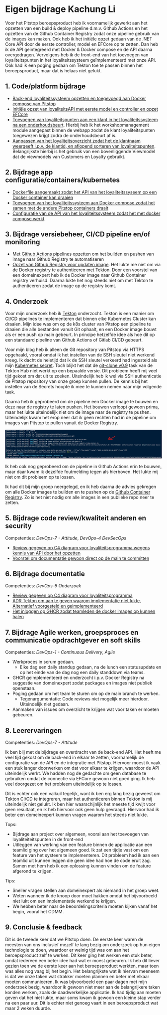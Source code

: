 # Eigen bijdrage Kachung Li

Voor het Pitstop beroepsproduct heb ik voornamelijk gewerkt aan het opzetten van een build & deploy pipeline d.m.v. Github Actions en het opzetten van de Github Container Registry zodat onze pipeline gebruik van de images kan maken. Ook heb ik het initiële opzet gedaan van de .NET Core API door de eerste controller, model en EFCore op te zetten. Dan heb ik de API geintegreerd met Docker & Docker compose en de API daarna overgedragen. Vervolgens heb ik de front-end van het toevoegen van loyaliteitspunten in het loyaliteitssysteem geïmplementeerd met onze API. Ook had ik een poging gedaan om Tekton toe te passen binnen het beroepsproduct, maar dat is helaas niet gelukt.

## 1. Code/platform bijdrage

- [Back-end loyaliteitssysteem opzetten en toegevoegd aan Docker compose van Pitstop](https://github.com/hanaim-devops/pitstop-groep-d/issues/6)
- [Initiële opzet van loyaliteitsAPI met eerste model en controller en opzet EFCore](https://github.com/hanaim-devops/pitstop-groep-d/commit/7f89efec6c880baf0b422d4da6d7d486fc5d986f)
- [Toevoegen van loyaliteitspunten aan een klant in het loyaliteitssysteem na een onderhoudsbeurt](https://github.com/hanaim-devops/pitstop-groep-d/commit/09784094d0778c4dd9efcf037f0eb3800ff60a95). Hierbij heb ik het workshopmanagement module aangepast binnen de webapp zodat de klant loyaliteitspunten toegewezen krijgt zodra de onderhoudsbeurt af is.
- [Aanpassen van het loyaliteitsoverzicht zodat het de klantnaam weergeeft i.p.v. de klantid, en aflopend sorteren van loyaliteitspunten](https://github.com/hanaim-devops/pitstop-groep-d/commit/9dcc8d7697fc043394eaec197dedb973f317e431). Belangrijkste hierbij is het gebruik van een bovenliggende Viewmodel dat de viewmodels van Customers en Loyalty gebruikt.

## 2. Bijdrage app configuratie/containers/kubernetes

- [Dockerfile aangemaakt zodat het API van het loyaliteitssyseem op een Docker container kan draaien](https://github.com/hanaim-devops/pitstop-groep-d/blob/main/src/LoyaltySystemAPI/Dockerfile)
- [Toevoegen van het loyaliteitssysteem aan Docker compose zodat het samen met de andere Pitstop containers draait](https://github.com/hanaim-devops/pitstop-groep-d/commit/56685a7be8d0c2f21a9060435c8774e5a55801ed)
- [Configuratie van de API van het loyaliteitssysteem zodat het met docker compose werkt](https://github.com/hanaim-devops/pitstop-groep-d/commit/582a026231a8409d1e5eefd606f223c8bc6143b9)

## 3. Bijdrage versiebeheer, CI/CD pipeline en/of monitoring

- Met [Github Actions](https://github.com/hanaim-devops/pitstop-groep-d/commits/main/.github/workflows/docker-image.yml) pipelines opzetten om het builden en pushen van image naar Github Registry te automatiseren
- [Opzet van Github Registry voor updaten image](https://github.com/orgs/hanaim-devops/packages/container/package/loyaltysystemapi). Het lukte me niet om via de Docker registry te authenticeren met Tekton. Door een voorstel van een domeinexpert heb ik de Docker image naar Github Container registry verhuisd. Daarna lukte het nog steeds niet om met Tekton te authenticeren zodat de image op de registry komt.

## 4. Onderzoek

Voor mijn onderzoek heb ik [Tekton](https://github.com/hanaim-devops/blog-kachung-tekton) onderzocht. Tekton is een manier om CI/CD pipelines te implementeren dat binnen elke Kubernetes Cluster kan draaien. Mijn idee was om op de k8s cluster van Pitstop een pipeline te draaien die alle bestanden vanuit Git ophaalt, en een Docker image bouwt als er een push op main gebeurt. In principe hetzelfde idee als hoe dit op een standaard pipeline van Github Actions of Gitlab CI/CD gebeurt.

Voor mijn blog heb ik alleen de Git repository van Pitstop via HTTPS opgehaald, vooral omdat ik het instellen van de SSH sleutel niet werkend kreeg. Ik dacht de heletijd dat ik de SSH sleutel verkeerd had ingesteld als mijn [Kubernetes secret](https://github.com/hanaim-devops/pitstop-groep-d/blob/main/src/Tekton/secret.yaml.example). Toch blijkt het dat de [git-clone v0.9](https://github.com/tektoncd/pipeline/issues/5611#issuecomment-1272380288) task van de Tekton Hub niet werkt op een bepaalde versie. Dit probleem heeft mij veel tijd gekost om dat uit te zoeken. Uiteindelijk heb ik wel via SSH authenticatie de Pitstop repository van onze groep kunnen pullen. De kennis bij het instellen van de Secrets hoopte ik mee te kunnen nemen naar mijn volgende taak.

Daarna heb ik geprobeerd om de pipeline een Docker image te bouwen en deze naar de registry te laten pushen. Het bouwen verloopt gewoon prima, maar het lukte uiteindelijk niet om de image naar de registry te pushen. Uiteindelijk kwam het erop neer dat ik geen rechten had in de pipeline om images van Pitstop te pullen vanuit de Docker Registry.

![Foutmelding Docker Registry](./img/tekton-kaniko-foutmelding.png)

Ik heb ook nog geprobeerd om de pipeline in Github Actions erin te bouwen, maar daar kwam ik dezelfde foutmelding tegen als hierboven. Het lukte mij niet om dit probleem op te lossen.

Ik had dit bij mijn groep neergelegd, en ik heb daarna de advies gekregen om alle Docker images te builden en te pushen op de [Github Container Registry](https://docs.github.com/en/packages/working-with-a-github-packages-registry/working-with-the-container-registry). Zo is het niet nodig om alle images in een publieke repo neer te zetten.

## 5. Bijdrage code review/kwaliteit anderen en security

Competenties: *DevOps-7 - Attitude*, *DevOps-4 DevSecOps*

- [Review gegeven op C4 diagram voor loyaliteitsprogramma wegens kennis van API door het opzetten](https://github.com/hanaim-devops/pitstop-groep-d/pull/34)
- [Voorstel om documentatie gewoon direct op de main te committen](https://github.com/hanaim-devops/pitstop-groep-d/pull/54)

## 6. Bijdrage documentatie

Competenties: *DevOps-6 Onderzoek*

- [Review gegeven op C4 diagram voor loyaliteitsprogramma](https://github.com/hanaim-devops/pitstop-groep-d/pull/34)
- [ADR Tekton om aan te geven waarom implementatie niet lukte. Alternatief voorgesteld en geimplementeerd](https://github.com/hanaim-devops/pitstop-groep-d/blob/main/adr/kubernetes-pipelines-tekton.md)
- [Het inloggen op GHCR zodat teamleden de docker images op kunnen halen](https://github.com/hanaim-devops/pitstop-groep-d/commit/a73f1b2c37bc960950a7879329031fdb5b49c91f)

## 7. Bijdrage Agile werken, groepsproces en communicatie opdrachtgever en soft skills

Competenties: *DevOps-1 - Continuous Delivery*, *Agile*

- Werkproces in scrum gedaan.
  - Elke dag een daily standup gedaan, na de lunch een statusupdate en op het einde van de dag nog een daily standdown via teams.
- GHCR geimplementeerd en onderzocht i.p.v. Docker Registry na suggestie van domeinexpert zodat packages en images niet publiek openstaan.
- Poging gedaan om het team te sturen om op de main branch te werken.
  - Tegenargumentatie: Code reviews niet mogelijk meer hierdoor. Uiteindelijk niet gedaan.
- Aanmaken van issues om overzicht te krijgen wat voor taken er moeten gebeuren.
  
## 8. Leerervaringen

Competenties: *DevOps-7 - Attitude*

Ik ben blij met de bijdrage en overdracht van de back-end API. Het heeft me veel tijd gekost om de back-end in elkaar te zetten, voornamelijk de configuratie van de API en de integratie met Pitstop. Hiervoor moest ik vaak een stuk langer doorwerken om dat voor elkaar te krijgen, waardoor de API uiteindelijk werkt. We hadden nog de gedachte om geen database te gebruiken omdat de connectie via EFCore gewoon niet goed ging. Ik heb veel doorgezet om het probleem uiteindelijk op te lossen.

Dit is echter ook een valkuil tegelijk, want ik ben erg lang bezig geweest om Tekton CI/CD te integreren, maar het authenticeren binnen Tekton is mij uiteindelijk niet gelukt. Ik ben hier waarschijnlijk het meeste tijd kwijt voor geen resultaat, en ik heb hiervoor ook geen hulp gevraagd. Hiervoor had ik beter een domeinexpert kunnen vragen waarom het steeds niet lukte.

Tops:
  - Bijdrage aan project over algemeen, vooral aan het toevoegen van loyaliteiteitspunten in de front-end
  - Uitleggen van werking van een feature binnen de applicatie aan een teamlid ging over het algemeen goed. Ik zat een tijdje vast om een feature van het systeem te implementeren. Dit probleem had ik aan een teamlid uit kunnen leggen die geen idee had hoe de code eruit zag. Samen met hem heb ik een oplossing kunnen vinden om de feature afgerond te krijgen.

Tips:
  - Sneller vragen stellen aan domeinexpert als niemand in het groep weet.
  - Weten wanneer ik de knoop door moet hakken omdat het bijvoorbeeld niet lukt om een implementatie werkend te krijgen.
  - We hebben beter naar de beoordelingscriteria moeten kijken vanaf het begin, vooral het CDMM.

## 9. Conclusie & feedback

Dit is de tweede keer dat we Pitstop doen. De eerste keer waren de meesten van ons inclusief mezelf te lang bezig om onderzoek op hun eigen technologie te doen, waardoor er weinig tijd was om aan het beroepsproduct zelf te werken. Dit keer ging het werken een stuk beter, omdat iedereen een beter idee had wat er moest gebeuren. Ik heb dit liever gezien toen we de eerste keer aan het beroepsproduct werkten, maar toen was alles nog vaag bij het begin. Het belangrijkste wat ik hiervan meeneem is dat we onze taken wat strakker moeten plannen en beter met elkaar moeten communiceren. Ik was bijvoorbeeld een paar dagen met mijn onderzoek bezig, waardoor ik gewoon niet meer aan de belangrijkere taken konden werken, zoals de daadwerkelijke applicatie. Ik had tijdig aan moeten geven dat het niet lukte, maar soms kwam ik gewoon een kleine stap verder na een paar uur. Dit is echter niet genoeg vaart in een beroepsproduct wat maar 2 weken duurde.
